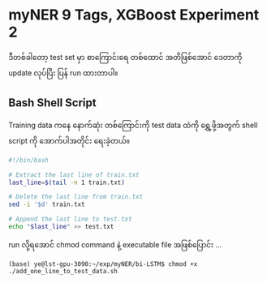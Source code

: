 # myNER 9 Tags, XGBoost Experiment 2

ဒီတစ်ခါတော့ test set မှာ စာကြောင်းရေ တစ်ထောင် အတိဖြစ်အောင် ဒေတာကို update လုပ်ပြီး ပြန် run ထားတာပါ။  

## Bash Shell Script

Training data ကနေ နောက်ဆုံး တစ်ကြောင်းကို test data ထဲကို ရွှေ့ဖို့အတွက် shell script ကို အောက်ပါအတိုင်း ရေးခဲ့တယ်။  

```bash
#!/bin/bash

# Extract the last line of train.txt
last_line=$(tail -n 1 train.txt)

# Delete the last line from train.txt
sed -i '$d' train.txt

# Append the last line to test.txt
echo "$last_line" >> test.txt
```

run လို့ရအောင် chmod command နဲ့ executable file အဖြစ်ပြောင်း ...  

```
(base) ye@lst-gpu-3090:~/exp/myNER/bi-LSTM$ chmod +x ./add_one_line_to_test_data.sh
```

```

```

```

```

```

```

```

```

```

```

```

```

```

```

```

```


